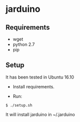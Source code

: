 # jarduino

Requirements
---

- wget
- python 2.7
- pip

Setup
--

It has been tested in Ubuntu 16.10

 - Install requirements.

- Run:

```
$ ./setup.sh
```

It will install jarduino in ~/.jarduino


